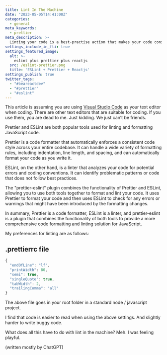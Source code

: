 ```yaml
---
title: Lint In The Machine
date: "2023-05-05T14:41:00Z"
categories:
  - general
meta_keywords:
  - prettier
meta_description: >-
  Linting your code is a best-practise action that makes your code consistent across platforms and developers. It helps force good habits by driving consistency. Consistency helps make code easier to read and debug.
settings_include_in_fti: true
settings_featured_image:
  alt: >-
    eslint plus prettier plus reactjs
  src: /eslint-prettier.png
  title: 'ESLint + Prettier + Reactjs'
settings_publish: true
twitter_tags:
  - "#beareactdev"
  - "#prettier"
  - "#eslint"
---
```

This article is assuming you are using <a href="https://code.visualstudio.com/" target="_blank">Visual Studio Code</a> as your text editor when coding. There are other text editors that are suitable for coding. If you use them, you are dead to me. Just kidding. We just can’t be friends.

Prettier and ESLint are both popular tools used for linting and formatting JavaScript code.

Prettier is a code formatter that automatically enforces a consistent code style across your entire codebase. It can handle a wide variety of formatting rules, including indentation, line length, and spacing, and can automatically format your code as you write it.

ESLint, on the other hand, is a linter that analyzes your code for potential errors and coding conventions. It can identify problematic patterns or code that does not follow best practices.

The "prettier-eslint" plugin combines the functionality of Prettier and ESLint, allowing you to use both tools together to format and lint your code. It uses Prettier to format your code and then uses ESLint to check for any errors or warnings that might have been introduced by the formatting changes.

In summary, Prettier is a code formatter, ESLint is a linter, and prettier-eslint is a plugin that combines the functionality of both tools to provide a more comprehensive code formatting and linting solution for JavaScript.

My preferences for linting are as follows:

## .prettierrc file

```javascript
{
  "endOfLine": "lf",
  "printWidth": 80,
  "semi": true,
  "singleQuote": true,
  "tabWidth": 2,
  "trailingComma": "all"
}
```

The above file goes in your root folder in a standard node / javascript project.

I find that code is easier to read when using the above settings. And slightly harder to write buggy code.

What does all this have to do with lint in the machine? Meh. I was feeling playful.

(written mostly by ChatGPT)
